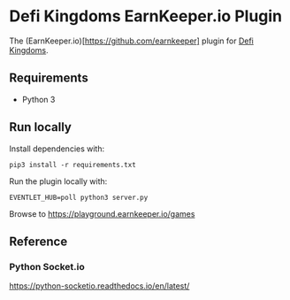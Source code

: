 # Defi Kingdoms EarnKeeper.io Plugin

The (EarnKeeper.io)[https://github.com/earnkeeper] plugin for [Defi Kingdoms](https://defikingdoms.com/).

## Requirements

- Python 3

## Run locally

Install dependencies with:

```
pip3 install -r requirements.txt
```

Run the plugin locally with:

```
EVENTLET_HUB=poll python3 server.py
```

Browse to https://playground.earnkeeper.io/games

## Reference

### Python Socket.io 

https://python-socketio.readthedocs.io/en/latest/
